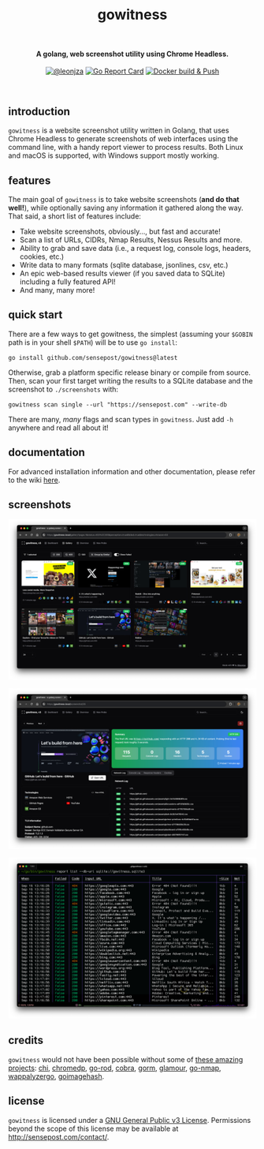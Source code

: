 <h1 align="center">
  <br>
    gowitness
  <br>
  <br>
</h1>

<h4 align="center">A golang, web screenshot utility using Chrome Headless.</h4>
<p align="center">
  <a href="https://twitter.com/leonjza"><img src="https://img.shields.io/badge/twitter-%40leonjza-blue.svg" alt="@leonjza" height="18"></a>
  <a href="https://goreportcard.com/report/github.com/sensepost/gowitness"><img src="https://goreportcard.com/badge/github.com/sensepost/gowitness" alt="Go Report Card" height="18"></a>
  <a href="https://github.com/sensepost/gowitness/actions/workflows/docker.yml"><img alt="Docker build & Push" src="https://github.com/sensepost/gowitness/actions/workflows/docker.yml/badge.svg"></a>
</p>
<br>

## introduction

`gowitness` is a website screenshot utility written in Golang, that uses Chrome Headless to generate screenshots of web interfaces using the command line, with a handy report viewer to process results. Both Linux and macOS is supported, with Windows support mostly working.

## features

The main goal of `gowitness` is to take website screenshots (**and do that well!**), while optionally saving any information it gathered along the way. That said, a short list of features include:

- Take website screenshots, obviously..., but fast and accurate!
- Scan a list of URLs, CIDRs, Nmap Results, Nessus Results and more.
- Ability to grab and save data (i.e., a request log, console logs, headers, cookies, etc.)
- Write data to many formats (sqlite database, jsonlines, csv, etc.)
- An epic web-based results viewer (if you saved data to SQLite) including a fully featured API!
- And many, many more!

## quick start

There are a few ways to get gowitness, the simplest (assuming your `$GOBIN` path is in your shell `$PATH`) will be to use `go install`:

```text
go install github.com/sensepost/gowitness@latest
```

Otherwise, grab a platform specific release binary or compile from source. Then, scan your first target writing the results to a SQLite database and the screenshot to `./screenshots` with:

```text
gowitness scan single --url "https://sensepost.com" --write-db
```

There are many, *many* flags and scan types in `gowitness`. Just add `-h` anywhere and read all about it!

## documentation

For advanced installation information and other documentation, please refer to the wiki [here](https://github.com/sensepost/gowitness/wiki).

## screenshots

![gallery](images/gowitness-gallery.png)

![detail](images/gowitness-detail.png)

![terminal](images/gowitness-terminal.png)

## credits

`gowitness` would not have been possible without some of [these amazing projects](./go.mod): [chi](https://github.com/go-chi/chi), [chromedp](https://github.com/chromedp/chromedp), [go-rod](https://github.com/go-rod/rod), [cobra](https://github.com/spf13/cobra), [gorm](https://github.com/go-gorm/gorm), [glamour](https://github.com/charmbracelet/glamour), [go-nmap](https://github.com/lair-framework/go-nmap), [wappalyzergo](https://github.com/projectdiscovery/wappalyzergo), [goimagehash](https://github.com/corona10/goimagehash).

## license

`gowitness` is licensed under a [GNU General Public v3 License](https://www.gnu.org/licenses/gpl-3.0.en.html). Permissions beyond the scope of this license may be available at <http://sensepost.com/contact/>.
